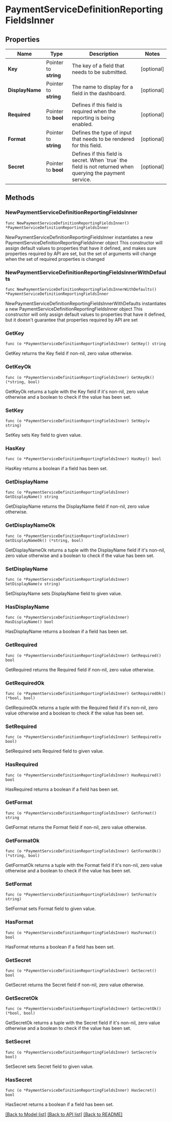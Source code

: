 # PaymentServiceDefinitionReportingFieldsInner

## Properties

Name | Type | Description | Notes
------------ | ------------- | ------------- | -------------
**Key** | Pointer to **string** | The key of a field that needs to be submitted. | [optional] 
**DisplayName** | Pointer to **string** | The name to display for a field in the dashboard. | [optional] 
**Required** | Pointer to **bool** | Defines if this field is required when the reporting is being enabled. | [optional] 
**Format** | Pointer to **string** | Defines the type of input that needs to be rendered for this field. | [optional] 
**Secret** | Pointer to **bool** | Defines if this field is secret. When &#x60;true&#x60; the field is not returned when querying the payment service. | [optional] 

## Methods

### NewPaymentServiceDefinitionReportingFieldsInner

`func NewPaymentServiceDefinitionReportingFieldsInner() *PaymentServiceDefinitionReportingFieldsInner`

NewPaymentServiceDefinitionReportingFieldsInner instantiates a new PaymentServiceDefinitionReportingFieldsInner object
This constructor will assign default values to properties that have it defined,
and makes sure properties required by API are set, but the set of arguments
will change when the set of required properties is changed

### NewPaymentServiceDefinitionReportingFieldsInnerWithDefaults

`func NewPaymentServiceDefinitionReportingFieldsInnerWithDefaults() *PaymentServiceDefinitionReportingFieldsInner`

NewPaymentServiceDefinitionReportingFieldsInnerWithDefaults instantiates a new PaymentServiceDefinitionReportingFieldsInner object
This constructor will only assign default values to properties that have it defined,
but it doesn't guarantee that properties required by API are set

### GetKey

`func (o *PaymentServiceDefinitionReportingFieldsInner) GetKey() string`

GetKey returns the Key field if non-nil, zero value otherwise.

### GetKeyOk

`func (o *PaymentServiceDefinitionReportingFieldsInner) GetKeyOk() (*string, bool)`

GetKeyOk returns a tuple with the Key field if it's non-nil, zero value otherwise
and a boolean to check if the value has been set.

### SetKey

`func (o *PaymentServiceDefinitionReportingFieldsInner) SetKey(v string)`

SetKey sets Key field to given value.

### HasKey

`func (o *PaymentServiceDefinitionReportingFieldsInner) HasKey() bool`

HasKey returns a boolean if a field has been set.

### GetDisplayName

`func (o *PaymentServiceDefinitionReportingFieldsInner) GetDisplayName() string`

GetDisplayName returns the DisplayName field if non-nil, zero value otherwise.

### GetDisplayNameOk

`func (o *PaymentServiceDefinitionReportingFieldsInner) GetDisplayNameOk() (*string, bool)`

GetDisplayNameOk returns a tuple with the DisplayName field if it's non-nil, zero value otherwise
and a boolean to check if the value has been set.

### SetDisplayName

`func (o *PaymentServiceDefinitionReportingFieldsInner) SetDisplayName(v string)`

SetDisplayName sets DisplayName field to given value.

### HasDisplayName

`func (o *PaymentServiceDefinitionReportingFieldsInner) HasDisplayName() bool`

HasDisplayName returns a boolean if a field has been set.

### GetRequired

`func (o *PaymentServiceDefinitionReportingFieldsInner) GetRequired() bool`

GetRequired returns the Required field if non-nil, zero value otherwise.

### GetRequiredOk

`func (o *PaymentServiceDefinitionReportingFieldsInner) GetRequiredOk() (*bool, bool)`

GetRequiredOk returns a tuple with the Required field if it's non-nil, zero value otherwise
and a boolean to check if the value has been set.

### SetRequired

`func (o *PaymentServiceDefinitionReportingFieldsInner) SetRequired(v bool)`

SetRequired sets Required field to given value.

### HasRequired

`func (o *PaymentServiceDefinitionReportingFieldsInner) HasRequired() bool`

HasRequired returns a boolean if a field has been set.

### GetFormat

`func (o *PaymentServiceDefinitionReportingFieldsInner) GetFormat() string`

GetFormat returns the Format field if non-nil, zero value otherwise.

### GetFormatOk

`func (o *PaymentServiceDefinitionReportingFieldsInner) GetFormatOk() (*string, bool)`

GetFormatOk returns a tuple with the Format field if it's non-nil, zero value otherwise
and a boolean to check if the value has been set.

### SetFormat

`func (o *PaymentServiceDefinitionReportingFieldsInner) SetFormat(v string)`

SetFormat sets Format field to given value.

### HasFormat

`func (o *PaymentServiceDefinitionReportingFieldsInner) HasFormat() bool`

HasFormat returns a boolean if a field has been set.

### GetSecret

`func (o *PaymentServiceDefinitionReportingFieldsInner) GetSecret() bool`

GetSecret returns the Secret field if non-nil, zero value otherwise.

### GetSecretOk

`func (o *PaymentServiceDefinitionReportingFieldsInner) GetSecretOk() (*bool, bool)`

GetSecretOk returns a tuple with the Secret field if it's non-nil, zero value otherwise
and a boolean to check if the value has been set.

### SetSecret

`func (o *PaymentServiceDefinitionReportingFieldsInner) SetSecret(v bool)`

SetSecret sets Secret field to given value.

### HasSecret

`func (o *PaymentServiceDefinitionReportingFieldsInner) HasSecret() bool`

HasSecret returns a boolean if a field has been set.


[[Back to Model list]](../README.md#documentation-for-models) [[Back to API list]](../README.md#documentation-for-api-endpoints) [[Back to README]](../README.md)


